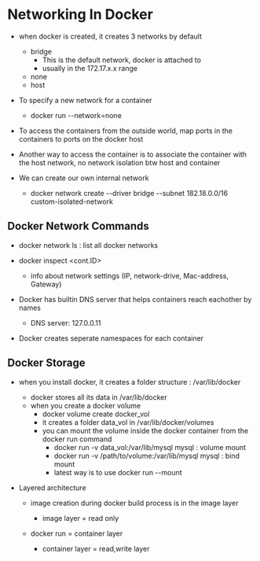 # Networking In Docker 

- when docker is created, it creates 3 networks by default 
  - bridge 
    - This is the default network, docker is attached to 
    - usually in the 172.17.x.x range 
  - none 
  - host 
- To specify a new network for a container
  - docker run --network=none 

- To access the containers from the outside world, map ports in the containers to ports on the docker host 

- Another way to access the container is to associate the container with the host network, no network isolation btw host and container 

- We can create our own internal network 
  - docker network create --driver bridge --subnet 182.18.0.0/16 custom-isolated-network 

## Docker Network Commands 

- docker network ls : list all docker networks 

- docker inspect <cont.ID>
  - info about network settings (IP, network-drive, Mac-address, Gateway)

- Docker has builtin DNS server that helps containers reach eachother by names 
  - DNS server: 127.0.0.11 

- Docker creates seperate namespaces for each container 

## Docker Storage 

- when you install docker, it creates a folder structure : /var/lib/docker 
  - docker stores all its data in /var/lib/docker 
  - when you create a docker volume 
    - docker volume create docker_vol
    - it creates a folder data_vol in /var/lib/docker/volumes 
    - you can mount the volume inside the docker container from the docker run command 
      - docker run -v data_vol:/var/lib/mysql mysql : volume mount 
      - docker run -v /path/to/volume:/var/lib/mysql mysql : bind mount 
      - latest way is to use docker run --mount 

- Layered architecture 
  - image creation during docker build process is in the image layer 
    - image layer = read only 

  - docker run = container layer 
    - container layer = read,write layer 





























